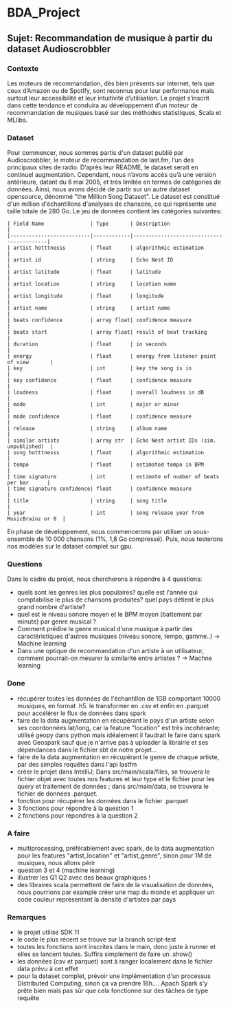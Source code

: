 # BDA_Project

## Sujet: Recommandation de musique à partir du dataset Audioscrobbler

### Contexte
Les moteurs de recommandation, dès bien présents sur internet, tels que ceux d’Amazon ou de Spotify, sont reconnus pour leur performance mais surtout leur accessibilité et leur intuitivité d’utilisation. Le projet s’inscrit dans cette tendance et conduira au développement d’un moteur de recommandation de musiques basé sur des méthodes statistiques, Scala et MLlibs. 

### Dataset
Pour commencer, nous sommes partis d'un dataset publié par Audioscrobbler, le moteur de recommandation de last.fm, l’un des principaux sites de radio. D’après leur README, le dataset serait en continuel augmentation. Cependant, nous n’avons accès qu’à une version antérieure, datant du 6 mai 2005, et très limitée en termes de catégories de données. Ainsi, nous avons décidé de partir sur un autre dataset opensource, dénommé "the Million Song Dataset". Le dataset est constitué d'un million d'échantillons d'analyses de chansons, ce qui représente une taille totale de 280 Go. Le jeu de données contient les catégories suivantes:

```
| Field Name               | Type       | Description                              |
|--------------------------|------------|------------------------------------------|
| artist hotttnesss        | float      | algorithmic estimation                   |
| artist id                | string     | Echo Nest ID                             |
| artist latitude          | float      | latitude                                 |
| artist location          | string     | location name                            |
| artist longitude         | float      | longitude                                |
| artist name              | string     | artist name                              |
| beats confidence         | array float| confidence measure                       |
| beats start              | array float| result of beat tracking                  |
| duration                 | float      | in seconds                               |
| energy                   | float      | energy from listener point of view       |
| key                      | int        | key the song is in                       |
| key confidence           | float      | confidence measure                       |
| loudness                 | float      | overall loudness in dB                   |
| mode                     | int        | major or minor                           |
| mode confidence          | float      | confidence measure                       |
| release                  | string     | album name                               |
| similar artists          | array str  | Echo Nest artist IDs (sim. unpublished)  |
| song hotttnesss          | float      | algorithmic estimation                   |
| tempo                    | float      | estimated tempo in BPM                   |
| time signature           | int        | estimate of number of beats per bar      |
| time signature confidence| float      | confidence measure                       |
| title                    | string     | song title                               |
| year                     | int        | song release year from MusicBrainz or 0  |

```

En phase de développement, nous commencerons par utiliser un sous-ensemble de 10 000 chansons (1%, 1,8 Go compressé). Puis, nous testerons nos modèles sur le dataset complet sur gpu. 

### Questions
Dans le cadre du projet, nous chercherons à répondre à 4 questions: 
- quels sont les genres les plus populaires? quelle est l'année qui comptabilise le plus de chansons produites? quel pays détient le plus grand nombre d'artiste?
- quel est le niveau sonore moyen et le BPM moyen (battement par minute) par genre musical ?
- Comment prédire le genre musical d'une musique à partir des caractéristiques d'autres musiques (niveau sonore, tempo, gamme..) -> Machine learning
- Dans une optique de recommandation d'un artiste à un utilisateur, comment pourrait-on mesurer la similarité entre artistes ? -> Machne learning

### Done
- récupérer toutes les données de l'échantillon de 1GB comportant 10000 musiques, en format .h5. le transformer en .csv et enfin en .parquet pour accélérer le flux de données dans spark
- faire de la data augmentation en récupérant le pays d'un artiste selon ses coordonnées lat/long, car la feature "location" est très incohérante; utilisé geopy dans python mais idéalement il faudrait le faire dans spark avec Geospark sauf que je n'arrive pas à uploader la librairie et ses dépendances dans le fichier sbt de notre projet...
- faire de la data augmentation en récupérant le genre de chaque artiste, par des simples requêtes dans l'api lastfm
- créer le projet dans IntelliJ; Dans src/main/scala/files, se trouvera le fichier objet avec toutes nos features et leur type et le fichier pour les query et traitement de données ; dans src/main/data, se trouvera le fichier de données .parquet. 
- fonction pour récupérer les données dans le fichier .parquet
- 3 fonctions pour répondre à la question 1
- 2 fonctions pour répondres à la question 2

### A faire
- multiprocessing, préférablement avec spark, de la data augmentation pour les features "artist_location" et "artist_genre", sinon pour 1M de musiques, nous allons périr
- question 3 et 4 (machine learning)
- illustrer les Q1 Q2 avec des beaux graphiques !
- des libraires scala permettent de faire de la visualisation de données, nous pourrions par example créer une map du monde et appliquer un code couleur représentant la densité d'artistes par pays

### Remarques
- le projet utilise SDK 11
- le code le plus récent se trouve sur la branch script-test
- toutes les fonctions sont inscrites dans le main, donc juste à runner et elles se lancent toutes. Suffira simplement de faire un .show()
- les données (csv et parquet) sont à ranger localement dans le fichier data prévu à cet effet 
- pour la dataset complet, prévoir une implémentation d'un processus Distributed Computing, sinon ça va prendre 16h.... Apach Spark s'y prête bien mais pas sûr que cela fonctionne sur des tâches de type requête
